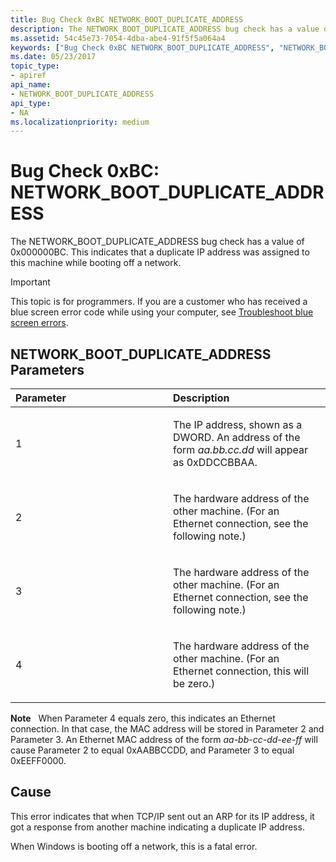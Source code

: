 ```yaml
---
title: Bug Check 0xBC NETWORK_BOOT_DUPLICATE_ADDRESS
description: The NETWORK_BOOT_DUPLICATE_ADDRESS bug check has a value of 0x000000BC. This indicates that a duplicate IP address was assigned to this machine while booting off a network.
ms.assetid: 54c45e73-7054-4dba-abe4-91f5f5a064a4
keywords: ["Bug Check 0xBC NETWORK_BOOT_DUPLICATE_ADDRESS", "NETWORK_BOOT_DUPLICATE_ADDRESS"]
ms.date: 05/23/2017
topic_type:
- apiref
api_name:
- NETWORK_BOOT_DUPLICATE_ADDRESS
api_type:
- NA
ms.localizationpriority: medium
---
```


# Bug Check 0xBC: NETWORK\_BOOT\_DUPLICATE\_ADDRESS


The NETWORK\_BOOT\_DUPLICATE\_ADDRESS bug check has a value of 0x000000BC. This indicates that a duplicate IP address was assigned to this machine while booting off a network.

> [!IMPORTANT]
> This topic is for programmers. If you are a customer who has received a blue screen error code while using your computer, see [Troubleshoot blue screen errors](https://support.microsoft.com/help/14238/windows-10-troubleshoot-blue-screen-errors).


## NETWORK\_BOOT\_DUPLICATE\_ADDRESS Parameters


<table>
<colgroup>
<col width="50%" />
<col width="50%" />
</colgroup>
<thead>
<tr class="header">
<th align="left">Parameter</th>
<th align="left">Description</th>
</tr>
</thead>
<tbody>
<tr class="odd">
<td align="left"><p>1</p></td>
<td align="left"><p>The IP address, shown as a DWORD. An address of the form <em>aa.bb.cc.dd</em> will appear as 0xDDCCBBAA.</p></td>
</tr>
<tr class="even">
<td align="left"><p>2</p></td>
<td align="left"><p>The hardware address of the other machine. (For an Ethernet connection, see the following note.)</p></td>
</tr>
<tr class="odd">
<td align="left"><p>3</p></td>
<td align="left"><p>The hardware address of the other machine. (For an Ethernet connection, see the following note.)</p></td>
</tr>
<tr class="even">
<td align="left"><p>4</p></td>
<td align="left"><p>The hardware address of the other machine. (For an Ethernet connection, this will be zero.)</p></td>
</tr>
</tbody>
</table>

 

**Note**   When Parameter 4 equals zero, this indicates an Ethernet connection. In that case, the MAC address will be stored in Parameter 2 and Parameter 3. An Ethernet MAC address of the form *aa-bb-cc-dd-ee-ff* will cause Parameter 2 to equal 0xAABBCCDD, and Parameter 3 to equal 0xEEFF0000.

 

Cause
-----

This error indicates that when TCP/IP sent out an ARP for its IP address, it got a response from another machine indicating a duplicate IP address.

When Windows is booting off a network, this is a fatal error.

 

 




